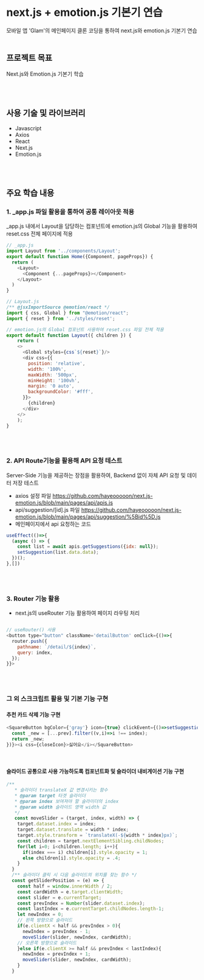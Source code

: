 # next.js + emotion.js 기본기 연습
모바일 앱 'Glam'의 메인페이지 클론 코딩을 통하여 next.js와 emotion.js 기본기 연습
<br><br>

## 프로젝트 목표
Next.js와 Emotion.js 기본기 학습

<br><br>

## 사용 기술 및 라이브러리
- Javascript
- Axios
- React
- Next.js
- Emotion.js

<br><br>

## 주요 학습 내용
### 1. _app.js 파일 활용을 통하여 공통 레이아웃 적용
_app.js 내에서 Layout을 담당하는 컴포넌트에 emotion.js의 Global 기능을 활용하여 reset.css 전체 페이지에 적용

```javascript
// _app.js
import Layout from '../components/Layout';
export default function Home({Component, pageProps}) {
  return (
    <Layout>
      <Component {...pageProps}></Component>
    </Layout>
  )
}

// Layout.js
/** @jsxImportSource @emotion/react */
import { css, Global } from "@emotion/react";
import { reset } from '../styles/reset';

// emotion.js의 Global 컴포넌트 사용하여 reset.css 파일 전체 적용
export default function Layout({ children }) {
	return (
    <>
      <Global styles={css`${reset}`}/>
      <div css={{
        position: 'relative',
        width: '100%',
        maxWidth: '500px',
        minHeight: '100vh',
        margin: '0 auto',
        backgroundColor: '#fff',
      }}>
        {children}
      </div>
    </>
	);
}
```

<br><br>

### 2. API Route기능을 활용해 API 요청 테스트 
Server-Side 기능을 제공하는 장점을 활용하여, Backend 없이 자체 API 요청 및 데이터 저장 테스트

- axios 설정 파일
https://github.com/hayeooooon/next.js-emotion.js/blob/main/pages/api/apis.js
- api/suggestion/[id].js 파일
https://github.com/hayeooooon/next.js-emotion.js/blob/main/pages/api/suggestion/%5Bid%5D.js
- 메인페이지에서 api 요청하는 코드
```javascript
useEffect(()=>{
  (async () => {
    const list = await apis.getSuggestions({idx: null});
    setSuggestion(list.data.data);
  })();
},[])
```

<br><br>

### 3. Router 기능 활용
- next.js의 useRouter 기능 활용하여 페이지 라우팅 처리

```javascript

// useRouter() 사용
<button type="button" className='detailButton' onClick={()=>{
  router.push({
    pathname: `/detail/${index}`,
    query: index,
  });
}}>
```

<br><br>

### 그 외 스크크립트 활용 및 기본 기능 구현
#### 추천 카드 삭제 기능 구현
```javascript
<SquareButton bgColor={'gray'} icon={true} clickEvent={()=>setSuggestion((prev)=>{
  const _new = [...prev].filter((v,i)=>i !== index);
  return _new;
})}><i css={closeIcon}>싫어요</i></SquareButton>
```

<br>

#### 슬라이드 공통으로 사용 가능하도록 컴포넌트화 및 슬라이더 내비게이션 기능 구현
```javascript
/**
   * 슬라이더 translateX 값 변경시키는 함수
   * @param target 타겟 슬라이더
   * @param index 보여져야 할 슬라이더의 index
   * @param width 슬라이드 영역 width 값
   */
   const moveSlider = (target, index, width) => {
    target.dataset.index = index;
    target.dataset.translate = width * index;
    target.style.transform = `translateX(-${width * index}px)`;
    const children = target.nextElementSibling.childNodes;
    for(let i=0; i<children.length; i++){
      if(index === i) children[i].style.opacity = 1;
      else children[i].style.opacity = .4;
    }
  }
  /** 슬라이더 클릭 시 다음 슬라이드의 위치를 찾는 함수 */
  const getSliderPosition = (e) => {
    const half = window.innerWidth / 2;
    const cardWidth = e.target.clientWidth;
    const slider = e.currentTarget;
    const prevIndex = Number(slider.dataset.index);
    const lastIndex = e.currentTarget.childNodes.length-1;
    let newIndex = 0;
    // 왼쪽 방향으로 슬라이드
    if(e.clientX < half && prevIndex > 0){
      newIndex = prevIndex - 1;
      moveSlider(slider, newIndex, cardWidth);
    // 오른쪽 방향으로 슬라이드
    }else if(e.clientX >= half && prevIndex < lastIndex){
      newIndex = prevIndex + 1;
      moveSlider(slider, newIndex, cardWidth);
    }
  }
```

